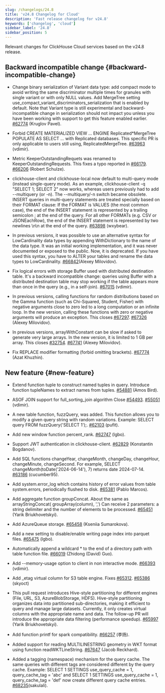 ```yaml
---
slug: /changelogs/24.8
title: 'v24.8 Changelog for Cloud'
description: 'Fast release changelog for v24.8'
keywords: ['changelog', 'cloud']
sidebar_label: '24.8'
sidebar_position: 5
---
```


Relevant changes for ClickHouse Cloud services based on the v24.8 release.

## Backward incompatible change {#backward-incompatible-change}

- Change binary serialization of Variant data type: add compact mode to avoid writing the same discriminator multiple times for granules with single variant or with only NULL values. Add MergeTree setting use_compact_variant_discriminators_serialization that is enabled by default. Note that Variant type is still experimental and backward-incompatible change in serialization should not impact you unless you have been working with support to get this feature enabled earlier. [#62774](https://github.com/ClickHouse/ClickHouse/pull/62774) (Kruglov Pavel).

- Forbid CREATE MATERIALIZED VIEW ... ENGINE Replicated*MergeTree POPULATE AS SELECT ... with Replicated databases. This specific PR is only applicable to users still using, ReplicatedMergeTree. [#63963](https://github.com/ClickHouse/ClickHouse/pull/63963) (vdimir).

- Metric KeeperOutstandingRequets was renamed to KeeperOutstandingRequests. This fixes a typo reported in [#66179](https://github.com/ClickHouse/ClickHouse/issues/66179). [#66206](https://github.com/ClickHouse/ClickHouse/pull/66206) (Robert Schulze).

- clickhouse-client and clickhouse-local now default to multi-query mode (instead single-query mode). As an example, clickhouse-client -q "SELECT 1; SELECT 2" now works, whereas users previously had to add --multiquery (or -n). The --multiquery/-n switch became obsolete. INSERT queries in multi-query statements are treated specially based on their FORMAT clause: If the FORMAT is VALUES (the most common case), the end of the INSERT statement is represented by a trailing semicolon ; at the end of the query. For all other FORMATs (e.g. CSV or JSONEachRow), the end of the INSERT statement is represented by two newlines \n\n at the end of the query. [#63898](https://github.com/ClickHouse/ClickHouse/pull/63898) (wxybear).

- In previous versions, it was possible to use an alternative syntax for LowCardinality data types by appending WithDictionary to the name of the data type. It was an initial working implementation, and it was never documented or exposed to the public. Now, it is deprecated. If you have used this syntax, you have to ALTER your tables and rename the data types to LowCardinality. [#66842](https://github.com/ClickHouse/ClickHouse/pull/66842)(Alexey Milovidov).

- Fix logical errors with storage Buffer used with distributed destination table. It's a backward incompatible change: queries using Buffer with a distributed destination table may stop working if the table appears more than once in the query (e.g., in a self-join). [#67015](https://github.com/vdimir) (vdimir).

- In previous versions, calling functions for random distributions based on the Gamma function (such as Chi-Squared, Student, Fisher) with negative arguments close to zero led to a long computation or an infinite loop. In the new version, calling these functions with zero or negative arguments will produce an exception. This closes [#67297](https://github.com/ClickHouse/ClickHouse/issues/67297). [#67326](https://github.com/ClickHouse/ClickHouse/pull/67326) (Alexey Milovidov).

- In previous versions, arrayWithConstant can be slow if asked to generate very large arrays. In the new version, it is limited to 1 GB per array. This closes [#32754](https://github.com/ClickHouse/ClickHouse/issues/32754). [#67741](https://github.com/ClickHouse/ClickHouse/pull/67741) (Alexey Milovidov).

- Fix REPLACE modifier formatting (forbid omitting brackets). [#67774](https://github.com/ClickHouse/ClickHouse/pull/67774) (Azat Khuzhin).

## New feature {#new-feature}

- Extend function tuple to construct named tuples in query. Introduce function tupleNames to extract names from tuples. [#54881](https://github.com/ClickHouse/ClickHouse/pull/54881) (Amos Bird).

- ASOF JOIN support for full_sorting_join algorithm Close [#54493](https://github.com/ClickHouse/ClickHouse/issues/54493). [#55051](https://github.com/ClickHouse/ClickHouse/pull/55051) (vdimir).

- A new table function, fuzzQuery, was added. This function allows you to modify a given query string with random variations. Example: SELECT query FROM fuzzQuery('SELECT 1');. [#62103](https://github.com/ClickHouse/ClickHouse/pull/62103) (pufit).

- Add new window function percent_rank. [#62747](https://github.com/ClickHouse/ClickHouse/pull/62747) (lgbo).

- Support JWT authentication in clickhouse-client. [#62829](https://github.com/ClickHouse/ClickHouse/pull/62829) (Konstantin Bogdanov).

- Add SQL functions changeYear, changeMonth, changeDay, changeHour, changeMinute, changeSecond. For example, SELECT changeMonth(toDate('2024-06-14'), 7) returns date 2024-07-14. [#63186](https://github.com/ClickHouse/ClickHouse/pull/63186) (cucumber95).

- Add system.error_log which contains history of error values from table system.errors, periodically flushed to disk. [#65381](https://github.com/ClickHouse/ClickHouse/pull/65381) (Pablo Marcos).

- Add aggregate function groupConcat. About the same as arrayStringConcat( groupArray(column), ',') Can receive 2 parameters: a string delimiter and the number of elements to be processed. [#65451](https://github.com/ClickHouse/ClickHouse/pull/65451) (Yarik Briukhovetskyi).

- Add AzureQueue storage. [#65458](https://github.com/ClickHouse/ClickHouse/pull/65458) (Kseniia Sumarokova).

- Add a new setting to disable/enable writing page index into parquet files. [#65475](https://github.com/ClickHouse/ClickHouse/pull/65475) (lgbo).

- Automatically append a wildcard * to the end of a directory path with table function file. [#66019](https://github.com/ClickHouse/ClickHouse/pull/66019) (Zhidong (David) Guo).

- Add --memory-usage option to client in non interactive mode. [#66393](https://github.com/ClickHouse/ClickHouse/pull/66393) (vdimir).

- Add _etag virtual column for S3 table engine. Fixes [#65312](https://github.com/ClickHouse/ClickHouse/issues/65312). [#65386](https://github.com/ClickHouse/ClickHouse/pull/65386) (skyoct)

- This pull request introduces Hive-style partitioning for different engines (File, URL, S3, AzureBlobStorage, HDFS). Hive-style partitioning organizes data into partitioned sub-directories, making it efficient to query and manage large datasets. Currently, it only creates virtual columns with the appropriate name and data. The follow-up PR will introduce the appropriate data filtering (performance speedup). [#65997](https://github.com/ClickHouse/ClickHouse/pull/65997) (Yarik Briukhovetskyi).

- Add function printf for spark compatibility. [#66257](https://github.com/ClickHouse/ClickHouse/pull/66257) (李扬).

- Added support for reading MULTILINESTRING geometry in WKT format using function readWKTLineString. [#67647](https://github.com/ClickHouse/ClickHouse/pull/67647) (Jacob Reckhard).

- Added a tagging (namespace) mechanism for the query cache. The same queries with different tags are considered different by the query cache. Example: SELECT 1 SETTINGS use_query_cache = 1, query_cache_tag = 'abc' and SELECT 1 SETTINGS use_query_cache = 1, query_cache_tag = 'def' now create different query cache entries. [#68235](https://github.com/ClickHouse/ClickHouse/pull/68235)(sakulali).
